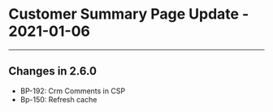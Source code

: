 # Customer Summary Page Update - 2021-01-06

---

## Changes in 2.6.0

* BP-192: Crm Comments in CSP
* Bp-150: Refresh cache